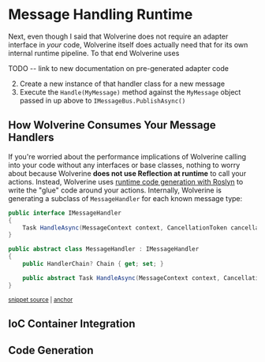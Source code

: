 # Message Handling Runtime



Next, even though I said that Wolverine does not require an adapter interface in *your* code, Wolverine itself does actually need that for its own internal runtime pipeline. To that end
Wolverine uses

TODO -- link to new documentation on pre-generated adapter code


2. Create a new instance of that handler class for a new message
3. Execute the `Handle(MyMessage)` method against the `MyMessage` object passed in up above to `IMessageBus.PublishAsync()`



## How Wolverine Consumes Your Message Handlers

If you're worried about the performance implications of Wolverine calling into your code without any interfaces or base classes, nothing to worry about because Wolverine **does not use Reflection at runtime** to call your actions. Instead, Wolverine uses [runtime
code generation with Roslyn](https://jeremydmiller.com/2015/11/11/using-roslyn-for-runtime-code-generation-in-marten/) to write the "glue" code around your actions. Internally, Wolverine is generating a subclass of `MessageHandler` for each known message type:

<!-- snippet: sample_MessageHandler -->
<a id='snippet-sample_messagehandler'></a>
```cs
public interface IMessageHandler
{
    Task HandleAsync(MessageContext context, CancellationToken cancellation);
}

public abstract class MessageHandler : IMessageHandler
{
    public HandlerChain? Chain { get; set; }

    public abstract Task HandleAsync(MessageContext context, CancellationToken cancellation);
}
```
<sup><a href='https://github.com/JasperFx/wolverine/blob/main/src/Wolverine/Runtime/Handlers/MessageHandler.cs#L6-L20' title='Snippet source file'>snippet source</a> | <a href='#snippet-sample_messagehandler' title='Start of snippet'>anchor</a></sup>
<!-- endSnippet -->


## IoC Container Integration


## Code Generation



